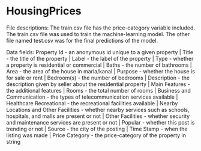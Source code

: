 # HousingPrices

File descriptions:
The train.csv file has the price-category variable included. The train.csv file was used to train the machine-learning model.
The other file named test.csv was for the final predictions of the model.

Data fields:
Property Id - an anonymous id unique to a given property | 
Title - the title of the property | 
Label - the label of the property | 
Type - whether a property is residential or commercial | 
Baths - the number of bathrooms | 
Area - the area of the house in marla/kanal | 
Purpose - whether the house is for sale or rent | 
Bedroom(s) - the number of bedrooms | 
Description - the description given by seller about the residential property | 
Main Features - the additional features | 
Rooms - the total number of rooms | 
Business and Communication - the types of telecommunication services available | 
Healthcare Recreational - the recreational facilities available | 
Nearby Locations and Other Facilities - whether nearby services such as schools, hospitals, and malls are present or not | 
Other Facilities - whether security and maintenance services are present or not | 
Popular - whether this post is trending or not | 
Source - the city of the posting | 
Time Stamp - when the listing was made | 
Price Category - the price-category of the property in string
